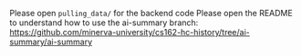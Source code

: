 Please open ``pulling_data/`` for the backend code
Please open the README to understand how to use the ai-summary branch: https://github.com/minerva-university/cs162-hc-history/tree/ai-summary/ai-summary

